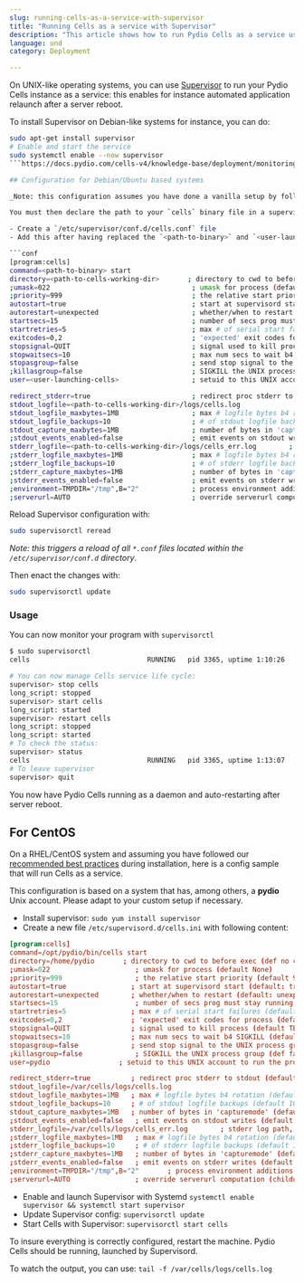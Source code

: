 ```yaml
---
slug: running-cells-as-a-service-with-supervisor
title: "Running Cells as a service with Supervisor"
description: "This article shows how to run Pydio Cells as a service using supervisor."
language: und
category: Deployment

---
```

 On UNIX-like operating systems, you can use [Supervisor](http://supervisord.org) to run your Pydio Cells instance as a service: this enables for instance automated application relaunch after a server reboot.

To install Supervisor on Debian-like systems for instance, you can do:

```sh
sudo apt-get install supervisor
# Enable and start the service
sudo systemctl enable --now supervisor
```https://docs.pydio.com/cells-v4/knowledge-base/deployment/monitoring-cells-with-prometheus-grafana/

## Configuration for Debian/Ubuntu based systems

_Note: this configuration assumes you have done a vanilla setup by following our install guides. Adapt to your specific setup if necessary._

You must then declare the path to your `cells` binary file in a supervisor configuration file:

- Create a `/etc/supervisor/conf.d/cells.conf` file
- Add this after having replaced the `<path-to-binary>` and `<user-launching-cells>` place holders by their respective values depending on your setup:

```conf
[program:cells]
command=<path-to-binary> start
directory=<path-to-cells-working-dir>       ; directory to cwd to before exec (def no cwd)
;umask=022                                   ; umask for process (default None)
;priority=999                                ; the relative start priority (default 999)
autostart=true                               ; start at supervisord start (default: true)
autorestart=unexpected                       ; whether/when to restart (default: unexpected)
startsecs=15                                 ; number of secs prog must stay running (def. 1)
startretries=5                               ; max # of serial start failures (default 3)
exitcodes=0,2                                ; 'expected' exit codes for process (default 0,2)
stopsignal=QUIT                              ; signal used to kill process (default TERM)
stopwaitsecs=10                              ; max num secs to wait b4 SIGKILL (default 10)
stopasgroup=false                            ; send stop signal to the UNIX process group (default false)
;killasgroup=false                           ; SIGKILL the UNIX process group (def false)
user=<user-launching-cells>                  ; setuid to this UNIX account to run the program

redirect_stderr=true                         ; redirect proc stderr to stdout (default false)
stdout_logfile=<path-to-cells-working-dir>/logs/cells.log
stdout_logfile_maxbytes=1MB                  ; max # logfile bytes b4 rotation (default 50MB)
stdout_logfile_backups=10                    ; # of stdout logfile backups (default 10)
stdout_capture_maxbytes=1MB                  ; number of bytes in 'capturemode' (default 0)
;stdout_events_enabled=false                 ; emit events on stdout writes (default false)
stderr_logfile=<path-to-cells-working-dir>/logs/cells_err.log        ; stderr log path, NONE for none; default AUTO
;stderr_logfile_maxbytes=1MB                 ; max # logfile bytes b4 rotation (default 50MB)
;stderr_logfile_backups=10                   ; # of stderr logfile backups (default 10)
;stderr_capture_maxbytes=1MB                 ; number of bytes in 'capturemode' (default 0)
;stderr_events_enabled=false                 ; emit events on stderr writes (default false)
;environment=TMPDIR="/tmp",B="2"             ; process environment additions (def no adds)
;serverurl=AUTO                              ; override serverurl computation (childutils)
```

Reload Supervisor configuration with:

```sh
sudo supervisorctl reread
```

_Note: this triggers a reload of all `*.conf` files located within the `/etc/supervisor/conf.d` directory_.

Then enact the changes with:

```sh
sudo supervisorctl update
```

### Usage

You can now monitor your program with `supervisorctl`

``` sh
$ sudo supervisorctl
cells                             RUNNING   pid 3365, uptime 1:10:26

# You can now manage Cells service life cycle:
supervisor> stop cells
long_script: stopped
supervisor> start cells
long_script: started
supervisor> restart cells
long_script: stopped
long_script: started
# To check the status:
supervisor> status
cells                             RUNNING   pid 3365, uptime 1:13:07
# To leave supervisor 
supervisor> quit
```

You now have Pydio Cells running as a daemon and auto-restarting after server reboot.

## For CentOS

On a RHEL/CentOS system and assuming you have followed our [recommended best practices](https://docs.pydio.com/cells-v4/knowledge-base/deployment/install-cells-on-centos-rhel/) during installation, here is a config sample that will run Cells as a service.

This configuration is based on a system that has, among others, a **pydio** Unix account. Please adapt to your custom setup if necessary.

- Install supervisor: `sudo yum install supervisor`
- Create a new file `/etc/supervisord.d/cells.ini` with following content:

```conf
[program:cells]
command=/opt/pydio/bin/cells start
directory=/home/pydio       ; directory to cwd to before exec (def no cwd)
;umask=022                     ; umask for process (default None)
;priority=999                  ; the relative start priority (default 999)
autostart=true                ; start at supervisord start (default: true)
autorestart=unexpected        ; whether/when to restart (default: unexpected)
startsecs=15                   ; number of secs prog must stay running (def. 1)
startretries=5                ; max # of serial start failures (default 3)
exitcodes=0,2                 ; 'expected' exit codes for process (default 0,2)
stopsignal=QUIT               ; signal used to kill process (default TERM)
stopwaitsecs=10               ; max num secs to wait b4 SIGKILL (default 10)
stopasgroup=false             ; send stop signal to the UNIX process group (default false)
;killasgroup=false             ; SIGKILL the UNIX process group (def false)
user=pydio                 ; setuid to this UNIX account to run the program

redirect_stderr=true          ; redirect proc stderr to stdout (default false)
stdout_logfile=/var/cells/logs/cells.log
stdout_logfile_maxbytes=1MB   ; max # logfile bytes b4 rotation (default 50MB)
stdout_logfile_backups=10     ; # of stdout logfile backups (default 10)
stdout_capture_maxbytes=1MB   ; number of bytes in 'capturemode' (default 0)
;stdout_events_enabled=false   ; emit events on stdout writes (default false)
stderr_logfile=/var/cells/logs/cells_err.log        ; stderr log path, NONE for none; default AUTO
;stderr_logfile_maxbytes=1MB   ; max # logfile bytes b4 rotation (default 50MB)
;stderr_logfile_backups=10     ; # of stderr logfile backups (default 10)
;stderr_capture_maxbytes=1MB   ; number of bytes in 'capturemode' (default 0)
;stderr_events_enabled=false   ; emit events on stderr writes (default false)
;environment=TMPDIR="/tmp",B="2"       ; process environment additions (def no adds)
;serverurl=AUTO                ; override serverurl computation (childutils)
```

- Enable and launch Supervisor with Systemd `systemctl enable supervisor && systemctl start supervisor`
- Update Supervisor config: `supervisorctl update`
- Start Cells with Supervisor: `supervisorctl start cells`

To insure everything is correctly configured, restart the machine. Pydio Cells should be running, launched by Supervisord.

To watch the output, you can use: `tail -f /var/cells/logs/cells.log`
